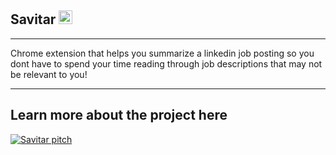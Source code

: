 ## Savitar <img src="https://i.imgur.com/GOXKw9A.png" style="height:22px;"/>

---

Chrome extension that helps you summarize a linkedin job posting so you dont have to spend your time reading through job descriptions that may not be relevant to you!

---

## Learn more about the project here

[![Savitar pitch](https://img.youtube.com/vi/aRedmJN3bUc/0.jpg)](https://www.youtube.com/watch?v=aRedmJN3bUc)

